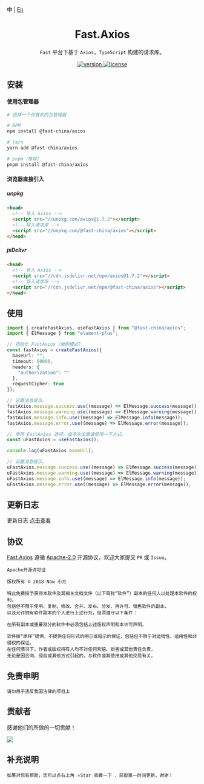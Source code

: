 **中** | [En](https://github.com/China-xiaoFang/fast.axios)

<h1 align="center">Fast.Axios</h1>

<p align="center">
  <code>Fast</code> 平台下基于 <code>Axios</code>，<code>TypeScript</code> 构建的请求库。
</p>

<p align="center">
  <a href="https://www.npmjs.com/package/@fast-china/axios">
    <img src="https://img.shields.io/npm/v/@fast-china/axios?color=orange&label=" alt="version" />
  </a>
  <a href="https://gitee.com/China-xiaoFang/fast.axios/blob/master/LICENSE">
    <img src="https://img.shields.io/npm/l/@fast-china/axios" alt="license" />
  </a>
</p>

## 安装

#### 使用包管理器

```sh
# 选择一个你喜欢的包管理器

# NPM
npm install @fast-china/axios

# Yarn
yarn add @fast-china/axios

# pnpm（推荐）
pnpm install @fast-china/axios
```

#### 浏览器直接引入

##### unpkg

```html
<head>
  <!-- 导入 Axios -->
  <script src="//unpkg.com/axios@1.7.2"></script>
  <!-- 导入请求库 -->
  <script src="//unpkg.com/@fast-china/axios"></script>
</head>
```

##### jsDelivr

```html
<head>
  <!-- 导入 Axios -->
  <script src="//cdn.jsdelivr.net/npm/axios@1.7.2"></script>
  <!-- 导入请求库 -->
  <script src="//cdn.jsdelivr.net/npm/@fast-china/axios"></script>
</head>
```

## 使用

```typescript
import { createFastAxios, useFastAxios } from "@fast-china/axios";
import { ElMessage } from "element-plus";

// 初始化 FastAxios（单例模式）
const fastAxios = createFastAxios({
  baseUrl: "",
  timeout: 60000,
  headers: {
    "authorization": ""
  },
  requestCipher: true
});

// 设置消息提示。
fastAxios.message.success.use((message) => ElMessage.success(message));
fastAxios.message.warning.use((message) => ElMessage.warning(message));
fastAxios.message.info.use((message) => ElMessage.info(message));
fastAxios.message.error.use((message) => ElMessage.error(message));

// 使用 FastAxios 选项，或多次设置请使用一下方式。
const uFastAxios = useFastAxios();

console.log(uFastAxios.baseUrl);

// 设置消息提示。
uFastAxios.message.success.use((message) => ElMessage.success(message));
uFastAxios.message.warning.use((message) => ElMessage.warning(message));
uFastAxios.message.info.use((message) => ElMessage.info(message));
uFastAxios.message.error.use((message) => ElMessage.error(message));
```

## 更新日志

更新日志 [点击查看](https://gitee.com/China-xiaoFang/fast.axios/commits/master)

## 协议

[Fast.Axios](https://gitee.com/China-xiaoFang/fast.axios) 遵循 [Apache-2.0](https://gitee.com/China-xiaoFang/fast.axios/blob/master/LICENSE) 开源协议，欢迎大家提交 `PR` 或 `Issue`。

```
Apache开源许可证

版权所有 © 2018-Now 小方

特此免费授予获得本软件及其相关文档文件（以下简称“软件”）副本的任何人以处理本软件的权利，
包括但不限于使用、复制、修改、合并、发布、分发、再许可、销售软件的副本，
以及允许拥有软件副本的个人进行上述行为，但须遵守以下条件：

在所有副本或重要部分的软件中必须包括上述版权声明和本许可声明。

软件按“原样”提供，不提供任何形式的明示或暗示的保证，包括但不限于对适销性、适用性和非侵权的保证。
在任何情况下，作者或版权持有人均不对任何索赔、损害或其他责任负责，
无论是因合同、侵权或其他方式引起的，与软件或其使用或其他交易有关。
```

## 免责申明

```
请勿用于违反我国法律的项目上
```

## 贡献者

感谢他们的所做的一切贡献！

<a href="https://github.com/China-xiaoFang/Fast.Axios/graphs/contributors">
  <img src="https://contrib.rocks/image?repo=China-xiaoFang/Fast.Axios" />
</a>

## 补充说明

```
如果对您有帮助，您可以点右上角 ⭐Star 收藏一下 ，获取第一时间更新，谢谢！
```
